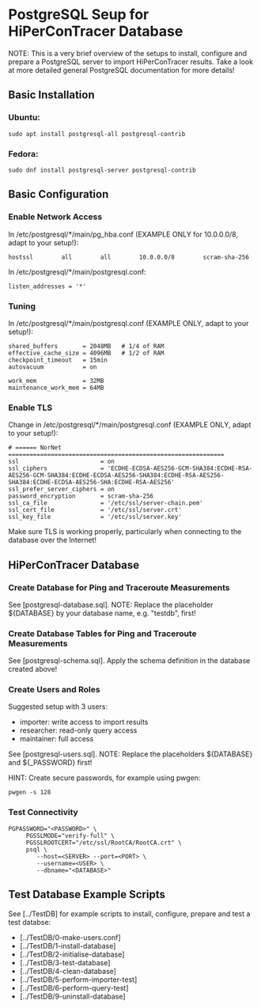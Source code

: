 # PostgreSQL Seup for HiPerConTracer Database

NOTE: This is a very brief overview of the setups to install, configure and prepare
a PostgreSQL server to import HiPerConTracer results. Take a look at more detailed
general PostgreSQL documentation for more details!


## Basic Installation

### Ubuntu:
```
sudo apt install postgresql-all postgresql-contrib
```
### Fedora:
```
sudo dnf install postgresql-server postgresql-contrib
```


## Basic Configuration

### Enable Network Access

In /etc/postgresql/*/main/pg_hba.conf (EXAMPLE ONLY for 10.0.0.0/8, adapt to your setup!):
```
hostssl        all        all        10.0.0.0/8        scram-sha-256
```

In /etc/postgresql/*/main/postgresql.conf:
```
listen_addresses = '*'
```

### Tuning

In /etc/postgresql/*/main/postgresql.conf (EXAMPLE ONLY, adapt to your setup!):
```
shared_buffers       = 2048MB   # 1/4 of RAM
effective_cache_size = 4096MB   # 1/2 of RAM
checkpoint_timeout   = 15min
autovacuum           = on

work_mem             = 32MB
maintenance_work_mem = 64MB
```

### Enable TLS

Change in /etc/postgresql/*/main/postgresql.conf (EXAMPLE ONLY, adapt to your setup!):
```
# ====== NorNet =============================================================
ssl                       = on
ssl_ciphers               = 'ECDHE-ECDSA-AES256-GCM-SHA384:ECDHE-RSA-AES256-GCM-SHA384:ECDHE-ECDSA-AES256-SHA384:ECDHE-RSA-AES256-SHA384:ECDHE-ECDSA-AES256-SHA:ECDHE-RSA-AES256'
ssl_prefer_server_ciphers = on
password_encryption       = scram-sha-256
ssl_ca_file               = '/etc/ssl/server-chain.pem'
ssl_cert_file             = '/etc/ssl/server.crt'
ssl_key_file              = '/etc/ssl/server.key'
```

Make sure TLS is working properly, particularly when connecting to the database over the Internet!


## HiPerConTracer Database

### Create Database for Ping and Traceroute Measurements

See [postgresql-database.sql]. NOTE: Replace the placeholder ${DATABASE} by your database name, e.g. "testdb", first!


### Create Database Tables for Ping and Traceroute Measurements

See [postgresql-schema.sql]. Apply the schema definition in the database created above!

### Create Users and Roles

Suggested setup with 3 users:
- importer: write access to import results
- researcher: read-only query access
- maintainer: full access

See [postgresql-users.sql]. NOTE: Replace the placeholders ${DATABASE} and ${<USER>_PASSWORD} first!

HINT: Create secure passwords, for example using pwgen:
```
pwgen -s 128
```

### Test Connectivity
```
PGPASSWORD="<PASSWORD>" \
     PGSSLMODE="verify-full" \
     PGSSLROOTCERT="/etc/ssl/RootCA/RootCA.crt" \
     psql \
        --host=<SERVER> --port=<PORT> \
        --username=<USER> \
        --dbname="<DATABASE>"
```


## Test Database Example Scripts

See [../TestDB] for example scripts to install, configure, prepare and test a test databse:
- [../TestDB/0-make-users.conf]
- [../TestDB/1-install-database]
- [../TestDB/2-initialise-database]
- [../TestDB/3-test-database]
- [../TestDB/4-clean-database]
- [../TestDB/5-perform-importer-test]
- [../TestDB/6-perform-query-test]
- [../TestDB/9-uninstall-database]

